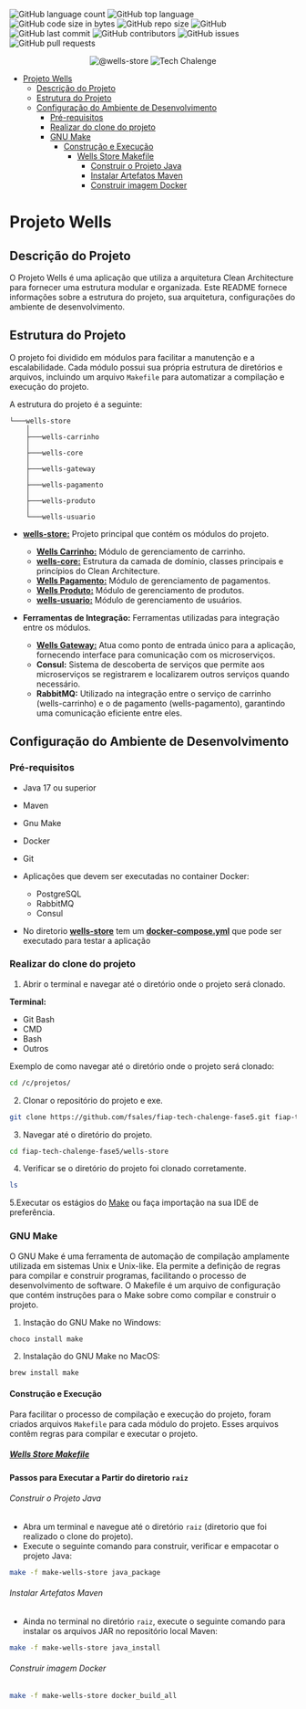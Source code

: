 
![GitHub language count](https://img.shields.io/github/languages/count/fsales/fiap-tech-chalenge-fase5)
![GitHub top language](https://img.shields.io/github/languages/top/fsales/fiap-tech-chalenge-fase5)
![GitHub code size in bytes](https://img.shields.io/github/languages/code-size/fsales/fiap-tech-chalenge-fase5)
![GitHub repo size](https://img.shields.io/github/repo-size/fsales/fiap-tech-chalenge-fase5)
![GitHub](https://img.shields.io/github/license/fsales/fiap-tech-chalenge-fase5)
![GitHub last commit](https://img.shields.io/github/last-commit/fsales/fiap-tech-chalenge-fase5)
![GitHub contributors](https://img.shields.io/github/contributors/fsales/fiap-tech-chalenge-fase5)
![GitHub issues](https://img.shields.io/github/issues/fsales/fiap-tech-chalenge-fase5)
![GitHub pull requests](https://img.shields.io/github/issues-pr/fsales/fiap-tech-chalenge-fase5)

<p align="center">
 <img src="https://img.shields.io/static/v1?label=GitHub&message=@Wells-store&color=8257E5&labelColor=000000" alt="@wells-store" />
 <img src="https://img.shields.io/static/v1?label=Tipo&message=Tech%20Chalenge&color=8257E5&labelColor=000000" alt="Tech Chalenge" />
</p>


- [Projeto Wells](#projeto-wells)
  - [Descrição do Projeto](#descrição-do-projeto)
  - [Estrutura do Projeto](#estrutura-do-projeto)
  - [Configuração do Ambiente de Desenvolvimento](#configuração-do-ambiente-de-desenvolvimento)
    - [Pré-requisitos](#pré-requisitos)
    - [Realizar do clone do projeto](#realizar-do-clone-do-projeto)
    - [GNU Make](#gnu-make)
      - [Construção e Execução](#construção-e-execução)
        - [Wells Store Makefile](#wells-store-makefile)
          - [Construir o Projeto Java](#construir-o-projeto-java)
          - [Instalar Artefatos Maven](#instalar-artefatos-maven)
          - [Construir imagem Docker](#construir-imagem-docker)

# Projeto Wells

## Descrição do Projeto

O Projeto Wells é uma aplicação que utiliza a arquitetura Clean Architecture para fornecer uma estrutura modular e organizada. Este README fornece informações sobre a estrutura do projeto, sua arquitetura, configurações do ambiente de desenvolvimento.

## Estrutura do Projeto

O projeto foi dividido em módulos para facilitar a manutenção e a escalabilidade. Cada módulo possui sua própria estrutura de diretórios e arquivos, incluindo um arquivo `Makefile` para automatizar a compilação e execução do projeto.

A estrutura do projeto é a seguinte:

```plaintext
└───wells-store
    │
    ├───wells-carrinho
    │
    ├───wells-core
    │
    ├───wells-gateway
    │
    ├───wells-pagamento
    │
    ├───wells-produto
    │
    └───wells-usuario
```

- **[wells-store:](/wells-store/README.md)** Projeto principal que contém os módulos do projeto.
  - **[Wells Carrinho:](/wells-store/wells-carrinho/README.md)** Módulo de gerenciamento de carrinho.
  - **[wells-core:](/wells-store/wells-core/README.md)** Estrutura da camada de domínio, classes principais e princípios do Clean Architecture.
  - **[Wells Pagamento:](/wells-store/wells-pagamento/README.md)** Módulo de gerenciamento de pagamentos.
  - **[Wells Produto:](/wells-store/wells-produto/README.md)**  Módulo de gerenciamento de produtos.
  - **[wells-usuario:](/wells-store/wells-usuario/README.md)** Módulo de gerenciamento de usuários.
  
- **Ferramentas de Integração:** Ferramentas utilizadas para integração entre os módulos.
  - **[Wells Gateway:](/wells-store/wells-gateway/README.md)** Atua como ponto de entrada único para a aplicação, fornecendo interface para comunicação com os microserviços.
  - **Consul:** Sistema de descoberta de serviços que permite aos microserviços se registrarem e localizarem outros serviços quando necessário.
  - **RabbitMQ:** Utilizado na integração entre o serviço de carrinho (wells-carrinho) e o de pagamento (wells-pagamento), garantindo uma comunicação eficiente entre eles.
  

## Configuração do Ambiente de Desenvolvimento

### Pré-requisitos

- Java 17 ou superior
- Maven
- Gnu Make
- Docker
- Git

- Aplicações que devem ser executadas no container Docker:
  - PostgreSQL
  - RabbitMQ
  - Consul

* No diretorio **[wells-store](/wells-store/)** tem um **[docker-compose.yml](/wells-store/docker-compose.yaml)** que pode ser executado para testar a aplicação

### Realizar do clone do projeto

1. Abrir o terminal e navegar até o diretório onde o projeto será clonado.

**Terminal:**

- Git Bash
- CMD
- Bash
- Outros

Exemplo de como navegar até o diretório onde o projeto será clonado:

```bash
cd /c/projetos/
```

2. Clonar o repositório do projeto e exe.

```bash
git clone https://github.com/fsales/fiap-tech-chalenge-fase5.git fiap-tech-chalenge-fase5
```

3. Navegar até o diretório do projeto.

```bash
cd fiap-tech-chalenge-fase5/wells-store
```

4. Verificar se o diretório do projeto foi clonado corretamente.

```bash
ls
```

5.Executar os estágios do [Make](https://github.com/fsales/fiap-tech-chalenge-fase5/blob/feature/usuario/wells-store/README.md#gnu-make) ou faça importação na sua IDE de preferência.

### GNU Make

O GNU Make é uma ferramenta de automação de compilação amplamente utilizada em sistemas Unix e Unix-like. Ela permite a definição de regras para compilar e construir programas, facilitando o processo de desenvolvimento de software. O Makefile é um arquivo de configuração que contém instruções para o Make sobre como compilar e construir o projeto.

1. Instação do GNU Make no Windows:

```bash
choco install make
```

2. Instalação do GNU Make no MacOS:

```bash
brew install make
```

#### Construção e Execução

Para facilitar o processo de compilação e execução do projeto, foram criados arquivos `Makefile` para cada módulo do projeto. Esses arquivos contêm regras para compilar e executar o projeto.

##### [Wells Store Makefile](/make-wells-store.mk)

**Passos para Executar a Partir do diretorio  `raiz`**

###### Construir o Projeto Java

- Abra um terminal e navegue até o diretório `raiz` (diretorio que foi realizado o clone do projeto).
- Execute o seguinte comando para construir, verificar e empacotar o projeto Java:

```bash
make -f make-wells-store java_package
```

###### Instalar Artefatos Maven

- Ainda no terminal no diretório `raiz`, execute o seguinte comando para instalar os arquivos JAR no repositório local Maven:

```bash
make -f make-wells-store java_install
```

###### Construir imagem Docker

```bash
make -f make-wells-store docker_build_all
```